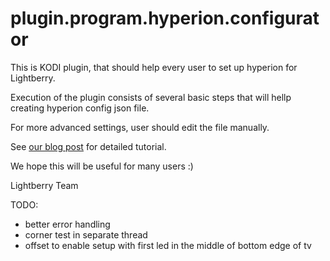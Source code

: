 # plugin.program.hyperion.configurator

This is KODI plugin, that should help every user to set up hyperion for Lightberry.

Execution of the plugin consists of several basic steps that will hellp creating hyperion config json file.

For more advanced settings, user should edit the file manually.

See [our blog post](http://raspberry-at-home.com/kodi-plugin-hyperion-configurator/) for detailed tutorial.

We hope this will be useful for many users :)

Lightberry Team

TODO:
- better error handling
- corner test in separate thread
- offset to enable setup with first led in the middle of bottom edge of tv
